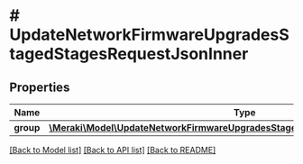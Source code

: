 # # UpdateNetworkFirmwareUpgradesStagedStagesRequestJsonInner

## Properties

Name | Type | Description | Notes
------------ | ------------- | ------------- | -------------
**group** | [**\Meraki\Model\UpdateNetworkFirmwareUpgradesStagedStagesRequestJsonInnerGroup**](UpdateNetworkFirmwareUpgradesStagedStagesRequestJsonInnerGroup.md) |  | [optional]

[[Back to Model list]](../../README.md#models) [[Back to API list]](../../README.md#endpoints) [[Back to README]](../../README.md)

